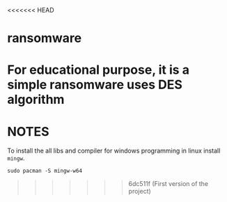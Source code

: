 <<<<<<< HEAD
# ransomware
For educational purpose, it is a simple ransomware uses DES algorithm
=======
# NOTES
To install the all libs and compiler for windows programming in linux install `mingw`.
```
sudo pacman -S mingw-w64
```


>>>>>>> 6dc511f (First version of the project)
